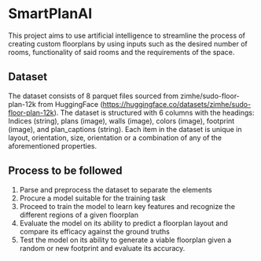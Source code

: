 # SmartPlanAI
This project aims to use artificial intelligence to streamline the process of creating custom floorplans by using inputs such as the desired number of rooms, functionality of said rooms and the requirements of the space. 

## Dataset
The dataset consists of 8 parquet files sourced from zimhe/sudo-floor-plan-12k from HuggingFace (https://huggingface.co/datasets/zimhe/sudo-floor-plan-12k). The dataset is structured with 6 columns with the headings: Indices (string), plans (image), walls (image), colors (image), footprint (image), and plan_captions (string).
Each item in the dataset is unique in layout, orientation, size, orientation or a combination of any of the aforementioned properties.

## Process to be followed
1) Parse and preprocess the dataset to separate the elements
2) Procure a model suitable for the training task
3) Proceed to train the model to learn key features and recognize the different regions of a given floorplan
4) Evaluate the model on its ability to predict a floorplan layout and compare its efficacy against the ground truths
5) Test the model on its ability to generate a viable floorplan given a random or new footprint and evaluate its accuracy.
